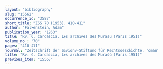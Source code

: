 ```yaml
---
layout: "bibliography"
slug: "15562"
occurrence_id: "3587"
short_title: "ZSS 70 (1953), 410-411"
author: "Falkenstein, Adam"
publication_year: "1953"
title: "Rv. G. Cardascia, Les archives des Murašû (Paris 1951)"
volume_no_: "70"
pages: "410-411"
journal: "Zeitschrift der Savigny-Stiftung für Rechtsgeschichte, romantistische Abteilung"
title: "Rv. G. Cardascia, Les archives des Murašû (Paris 1951)"
previous_item: "15565"
---
```

